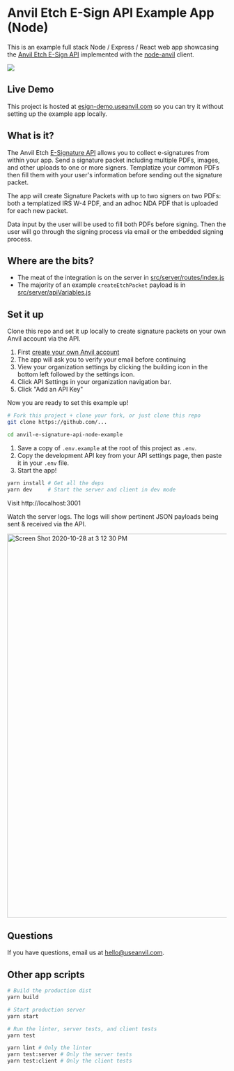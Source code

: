 # Anvil Etch E-Sign API Example App (Node)

This is an example full stack Node / Express / React web app showcasing the [Anvil Etch E-Sign API](https://www.useanvil.com/docs/api/e-signatures) implemented with the [node-anvil](https://www.npmjs.com/package/@anvilco/anvil) client.

<img src="https://user-images.githubusercontent.com/69169/97480978-63891a00-1911-11eb-80ee-395e82d893a4.png">

## Live Demo

This project is hosted at [esign-demo.useanvil.com](https://esign-demo.useanvil.com/) so you can try it without setting up the example app locally.

## What is it?

The Anvil Etch [E-Signature API](https://www.useanvil.com/docs/api/e-signatures) allows you to collect e-signatures from within your app. Send a signature packet including multiple PDFs, images, and other uploads to one or more signers. Templatize your common PDFs then fill them with your user's information before sending out the signature packet.

The app will create Signature Packets with up to two signers on two PDFs: both a templatized IRS W-4 PDF, and an adhoc NDA PDF that is uploaded for each new packet.

Data input by the user will be used to fill both PDFs before signing. Then the user will go through the signing process via email or the embedded signing process.

## Where are the bits?

* The meat of the integration is on the server in [src/server/routes/index.js](https://github.com/anvilco/anvil-e-signature-api-node-example/blob/master/src/server/routes/index.js)
* The majority of an example `createEtchPacket` payload is in [src/server/apiVariables.js](https://github.com/anvilco/anvil-e-signature-api-node-example/blob/master/src/server/apiVariables.js)

## Set it up

Clone this repo and set it up locally to create signature packets on your own Anvil account via the API.

1. First [create your own Anvil account](https://app.useanvil.com/signup/etch-api)
2. The app will ask you to verify your email before continuing
3. View your organization settings by clicking the building icon in the bottom left followed by the settings icon.
4. Click API Settings in your organization navigation bar.
5. Click "Add an API Key"

Now you are ready to set this example up!

```bash
# Fork this project + clone your fork, or just clone this repo
git clone https://github.com/...

cd anvil-e-signature-api-node-example
```

1. Save a copy of `.env.example` at the root of this project as `.env`.
2. Copy the development API key from your API settings page, then paste it in your `.env` file.
3. Start the app!

```sh
yarn install # Get all the deps
yarn dev     # Start the server and client in dev mode
```

Visit http://localhost:3001

Watch the server logs. The logs will show pertinent JSON payloads being sent & received via the API.

<img width="880" alt="Screen Shot 2020-10-28 at 3 12 30 PM" src="https://user-images.githubusercontent.com/69169/97502485-70693600-1930-11eb-82cc-3bfe8e80ab62.png">

## Questions

If you have questions, email us at [hello@useanvil.com](mailto:hello@useanvil.com).

## Other app scripts

```bash
# Build the production dist
yarn build

# Start production server
yarn start

# Run the linter, server tests, and client tests
yarn test

yarn lint # Only the linter
yarn test:server # Only the server tests
yarn test:client # Only the client tests
```
